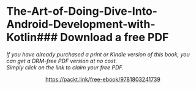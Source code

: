 # The-Art-of-Doing-Dive-Into-Android-Development-with-Kotlin### Download a free PDF

 <i>If you have already purchased a print or Kindle version of this book, you can get a DRM-free PDF version at no cost.<br>Simply click on the link to claim your free PDF.</i>
<p align="center"> <a href="https://packt.link/free-ebook/9781803241739">https://packt.link/free-ebook/9781803241739 </a> </p>